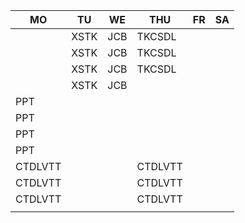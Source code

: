 |MO     |TU  |WE |THU    |FR|SA|
|-------|----|---|-------|--|--|
|       |XSTK|JCB|TKCSDL |  |  |
|       |XSTK|JCB|TKCSDL |  |  |
|       |XSTK|JCB|TKCSDL |  |  |
|       |XSTK|JCB|       |  |  |
|PPT    |    |   |       |  |  |
|PPT    |    |   |       |  |  |
|PPT    |    |   |       |  |  |
|PPT    |    |   |       |  |  |
|CTDLVTT|    |   |CTDLVTT|  |  |
|CTDLVTT|    |   |CTDLVTT|  |  |
|CTDLVTT|    |   |CTDLVTT|  |  |
|       |    |   |       |  |  |
